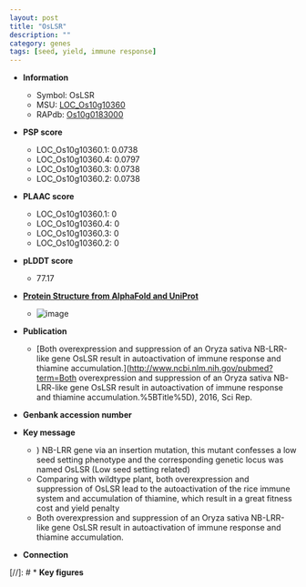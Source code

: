 ```yaml
---
layout: post
title: "OsLSR"
description: ""
category: genes
tags: [seed, yield, immune response]
---
```


* **Information**  
    + Symbol: OsLSR  
    + MSU: [LOC_Os10g10360](http://rice.plantbiology.msu.edu/cgi-bin/ORF_infopage.cgi?orf=LOC_Os10g10360)  
    + RAPdb: [Os10g0183000](http://rapdb.dna.affrc.go.jp/viewer/gbrowse_details/irgsp1?name=Os10g0183000)  

* **PSP score**  
    + LOC_Os10g10360.1: 0.0738 
    + LOC_Os10g10360.4: 0.0797 
    + LOC_Os10g10360.3: 0.0738 
    + LOC_Os10g10360.2: 0.0738 

* **PLAAC score**  
    + LOC_Os10g10360.1: 0 
    + LOC_Os10g10360.4: 0 
    + LOC_Os10g10360.3: 0 
    + LOC_Os10g10360.2: 0 

* **pLDDT score**
    + 77.17

* **[Protein Structure from AlphaFold and UniProt](https://www.uniprot.org/uniprotkb/Q7G6C5/entry#structure)**
    + ![image](https://ricepsp.github.io/images/Q7/AF-Q7G6C5-F1.png)

* **Publication**  
    + [Both overexpression and suppression of an Oryza sativa NB-LRR-like gene OsLSR result in autoactivation of immune response and thiamine accumulation.](http://www.ncbi.nlm.nih.gov/pubmed?term=Both overexpression and suppression of an Oryza sativa NB-LRR-like gene OsLSR result in autoactivation of immune response and thiamine accumulation.%5BTitle%5D), 2016, Sci Rep.

* **Genbank accession number**  

* **Key message**  
    + ) NB-LRR gene via an insertion mutation, this mutant confesses a low seed setting phenotype and the corresponding genetic locus was named OsLSR (Low seed setting related)
    + Comparing with wildtype plant, both overexpression and suppression of OsLSR lead to the autoactivation of the rice immune system and accumulation of thiamine, which result in a great fitness cost and yield penalty
    + Both overexpression and suppression of an Oryza sativa NB-LRR-like gene OsLSR result in autoactivation of immune response and thiamine accumulation.

* **Connection**  

[//]: # * **Key figures**  


